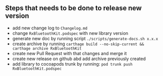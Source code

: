 
## Steps that needs to be done to release new version

- add new change log to `Changelog.md`
- change `RxBluetoothKit.podspec` with new library version
- generate new doc by running script `./scripts/generate-docs.sh x.x.x`
- create archive by running `carthage build --no-skip-current && carthage archive RxBluetoothKit`
- create new Pull Request with that changes and merge it
- create new release on github abd add archive previously created
- add library to cocoapods trunk by running: `pod trunk push RxBluetoothKit.podspec`
